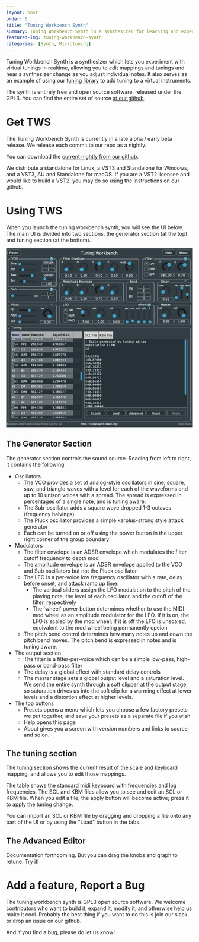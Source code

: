 ```yaml
---
layout: post
order: 6
title: "Tuning Workbench Synth"
summary: Tuning Workbench Synth is a synthesizer for learning and experimenting with microtonal scales.
featured-img: tuning-workbench-synth 
categories: [Synth, Microtuning]
---
```


Tuning Workbench Synth is a synthesizer which lets you experiment with virtual tunings in realtime, allowing you to edit 
mappings and tunings and hear a synthesizer change as you adjust individual notes. It also serves as an example of using
our [tuning library](/tuning-library) to add tuning to a virtual instruments.

The synth is entirely free and open source software, released under the GPL3. You can find the entire set of source
[at our github](https://github.com/surge-synthesizer/tuning-workbench-synth).

# Get TWS

The Tuning Workbench Synth is currently in a late alpha / early beta release. We release each commit to our repo
as a nightly.

You can download the [current nightly from our github](https://github.com/surge-synthesizer/tuning-workbench-synth/releases/tag/Nightly).

We distribute a standalone for Linux, a VST3 and Standalone for Windows, and a VST3, AU and Standalone for macOS. 
If you are a VST2 licensee and would like to build a VST2, you may do so using the instructions on our github.

# Using TWS

When you launch the tuning workbench synth, you will see the UI below. The main UI is divided into two sections,
the generator section (at the top) and tuning section (at the bottom).

![The TWS Main Screen](/assets/img/tws-manual/TWS-MainUI.png)

## The Generator Section

The generator section controls the sound source. Reading from left to right, it contains the following

- Oscillators
   - The VCO provides a set of analog-style oscillators in sine, square, saw, and triangle waves
     with a level for each of the waveforms and up to 10 unison voices with a spread. The spread
     is expressed in percentages of a single note, and is tuning aware.
   - The Sub-oscillator adds a square wave dropped 1-3 octaves (frequency halvings)
   - The Pluck oscillator provides a simple karplus-strong style attack generator
   - Each can be turned on or off using the power button in the upper right corner of the group boundary
- Modulators
  - The filter envelope is an ADSR envelope which modulates the filter cutoff frequency to depth mod
  - The amplitude envelope is an ADSR envelope applied to the VCO and Sub oscillators but not the Pluck oscillator 
  - The LFO is a per-voice low frequency oscillator with a rate, delay before onset, and attack ramp up time.
      - The vertical sliders assign the LFO modulation to the pitch of the playing note, the level of each oscillator,
        and the cutoff of the filter, respectively
      - The 'wheel' power button determines whether to use the MIDI mod wheel as an amplitude modulator for the
        LFO. If it is on, the LFO is scaled by the mod wheel; if it is off the LFO is unscaled, equivalent to the
        mod wheel being permanently opeion
  - The pitch bend control determines how many notes up and down the pitch bend moves. The pitch bend is expressed
    in notes and is tuning aware.
- The output section
  - The filter is a filter-per-voice which can be a simple low-pass, high-pass or band-pass filter
  - The delay is a global effect with standard delay controls
  - The master stage sets a global output level and a saturation level. We send the entire synth through
    a soft clipper at the output stage, so saturation drives us into the soft clip for a warming effect
    at lower levels and a distortion effect at higher levels.
- The top buttons
  - Presets opens a menu which lets you choose a few factory presets we put together, and save your presets as a separate file if you wish
  - Help opens this page
  - About gives you a screen with version numbers and links to source and so on.

## The tuning section 

The tuning section shows the current result of the scale and keyboard mapping, and allows you to edit those mappings.

The table shows the standard midi keyboard with frequencies and log frequencies. The SCL and KBM files allow you to see
and edit an SCL or KBM file. When you edit a file, the apply button will become active; press it to apply the tuning change.

You can import an SCL or KBM file by dragging and dropping a file onto any part of the UI or by using the "Load" button in the tabs.

## The Advanced Editor

Documentation forthcoming. But you can drag the knobs and graph to retune. Try it!

# Add a feature, Report a Bug

The tuning workbench synth is GPL3 open source software. We welcome contributors who want to build it, expand it, modify it,
and otherwise help us make it cool. Probably the best thing if you want to do this is join our slack or drop an issue on our github.

And if you find a bug, please do let us know!

